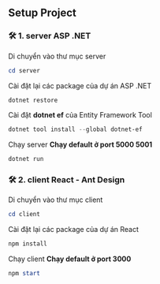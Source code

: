 **Setup Project**
---

### 🛠 1. **server ASP .NET**
Di chuyển vào thư mục server
```powershell
cd server
```
Cài đặt lại các package của dự án ASP .NET
```powershell
dotnet restore
```
Cài đặt **dotnet ef** của Entity Framework Tool
```powershell
dotnet tool install --global dotnet-ef
```
Chạy server **Chạy default ở port 5000 5001**
```powershell
dotnet run
```

### 🛠 2. **client React - Ant Design**
Di chuyển vào thư mục client
```powershell
cd client 
```
Cài đặt lại các package của dự án React
```powershell
npm install 
```
Chạy client **Chạy default ở port 3000**
```powershell
npm start 
```
